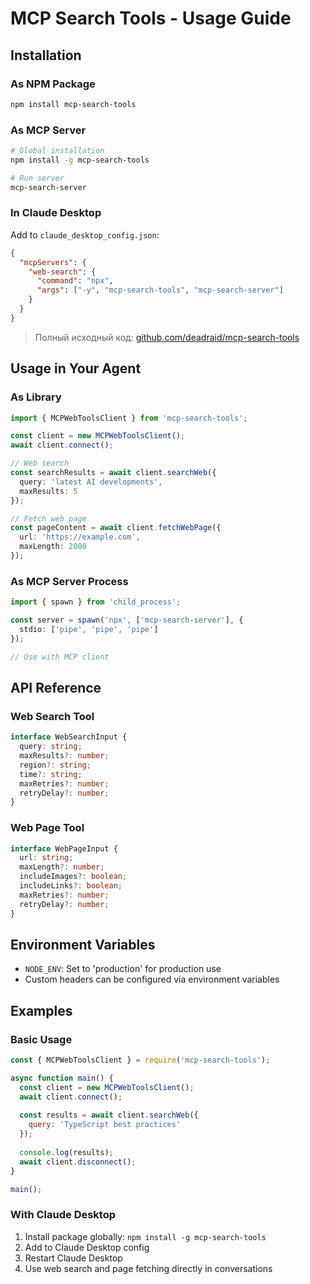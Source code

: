 # MCP Search Tools - Usage Guide

## Installation

### As NPM Package
```bash
npm install mcp-search-tools
```

### As MCP Server
```bash
# Global installation
npm install -g mcp-search-tools

# Run server
mcp-search-server
```

### In Claude Desktop
Add to `claude_desktop_config.json`:
```json
{
  "mcpServers": {
    "web-search": {
      "command": "npx",
      "args": ["-y", "mcp-search-tools", "mcp-search-server"]
    }
  }
}
```

> Полный исходный код: [github.com/deadraid/mcp-search-tools](https://github.com/deadraid/mcp-search-tools)

## Usage in Your Agent

### As Library
```typescript
import { MCPWebToolsClient } from 'mcp-search-tools';

const client = new MCPWebToolsClient();
await client.connect();

// Web search
const searchResults = await client.searchWeb({
  query: 'latest AI developments',
  maxResults: 5
});

// Fetch web page
const pageContent = await client.fetchWebPage({
  url: 'https://example.com',
  maxLength: 2000
});
```

### As MCP Server Process
```typescript
import { spawn } from 'child_process';

const server = spawn('npx', ['mcp-search-server'], {
  stdio: ['pipe', 'pipe', 'pipe']
});

// Use with MCP client
```

## API Reference

### Web Search Tool
```typescript
interface WebSearchInput {
  query: string;
  maxResults?: number;
  region?: string;
  time?: string;
  maxRetries?: number;
  retryDelay?: number;
}
```

### Web Page Tool
```typescript
interface WebPageInput {
  url: string;
  maxLength?: number;
  includeImages?: boolean;
  includeLinks?: boolean;
  maxRetries?: number;
  retryDelay?: number;
}
```

## Environment Variables
- `NODE_ENV`: Set to 'production' for production use
- Custom headers can be configured via environment variables

## Examples

### Basic Usage
```javascript
const { MCPWebToolsClient } = require('mcp-search-tools');

async function main() {
  const client = new MCPWebToolsClient();
  await client.connect();
  
  const results = await client.searchWeb({
    query: 'TypeScript best practices'
  });
  
  console.log(results);
  await client.disconnect();
}

main();
```

### With Claude Desktop
1. Install package globally: `npm install -g mcp-search-tools`
2. Add to Claude Desktop config
3. Restart Claude Desktop
4. Use web search and page fetching directly in conversations